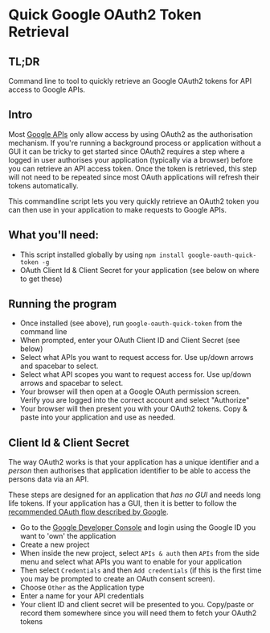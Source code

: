 Quick Google OAuth2 Token Retrieval
===================================

## TL;DR

Command line to tool to quickly retrieve an Google OAuth2 tokens for API access to Google APIs.

## Intro

Most [Google APIs](https://developers.google.com/apis-explorer) only allow access by using OAuth2 as the authorisation mechanism. If you're running a background process or application without a GUI it can be tricky to get started since OAuth2 requires a step where a logged in user authorises your application (typically via a browser) before you can retrieve an API access token. Once the token is retrieved, this step will not need to be repeated since most OAuth applications will refresh their tokens automatically.

This commandline script lets you very quickly retrieve an OAuth2 token you can then use in your application to make requests to Google APIs.

## What you'll need:

* This script installed globally by using `npm install google-oauth-quick-token -g`
* OAuth Client Id & Client Secret for your application (see below on where to get these)


## Running the program

* 	Once installed (see above), run `google-oauth-quick-token` from the command line
* 	When prompted, enter your OAuth Client ID and Client Secret (see below)
* 	Select what APIs you want to request access for. Use up/down arrows and spacebar to select.
* 	Select what API scopes you want to request access for. Use up/down arrows and spacebar to select.
* 	Your browser will then open at a Google OAuth permission screen. Verify you are logged into the correct account and select "Authorize" 
*	Your browser will then present you with your OAuth2 tokens. Copy & paste into your application and use as needed.


## Client Id & Client Secret

The way OAuth2 works is that your application has a unique identifier and a _person_ then authorises that application identifier to be able to access the persons data via an API. 

These steps are designed for an application that _has no GUI_ and needs long life tokens. If your application has a GUI, then it is better to follow the [recommended OAuth flow described by Google](https://developers.google.com/identity/protocols/OAuth2).

 * 	Go to the [Google Developer Console](https://console.developers.google.com) and login using the Google ID you want to 'own' the application 
 *  Create a new project
 *	When inside the new project, select `APIs & auth` then `APIs` from the side menu and select what APIs you want to enable for your application
 *	Then select `Credentials` and then `Add credentials` (if this is the first time you may be prompted to create an OAuth consent screen).
 *	Choose `Other` as the Application type
 *	Enter a name for your API credentials
 *	Your client ID and client secret will be presented to you. Copy/paste or record them somewhere since you will need them to fetch your OAuth2 tokens
 